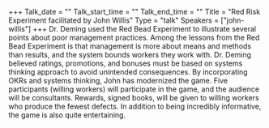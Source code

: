 +++
Talk_date = ""
Talk_start_time = ""
Talk_end_time = ""
Title = "Red Risk Experiment facilitated by John Willis"
Type = "talk"
Speakers = ["john-willis"]
+++
Dr. Deming used the Red Bead Experiment to illustrate several points about poor management practices. Among the lessons from the Red Bead Experiment is that management is more about means and methods than results, and the system bounds workers they work with. Dr. Deming believed ratings, promotions, and bonuses must be based on systems thinking approach to avoid unintended consequences. By incorporating OKRs and systems thinking, John has modernized the game. Five participants (willing workers) will participate in the game, and the audience will be consultants. Rewards, signed books, will be given to willing workers who produce the fewest defects. In addition to being incredibly informative, the game is also quite entertaining.
